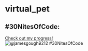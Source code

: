 # virtual_pet
## #30NitesOfCode:
  [Check out my progress!](https://www.codedex.io/@jamesgough9212/30-nites-of-code)  
  ![@jamesgough9212 #30NitesOfCode](https://www.codedex.io/api/petStatus?user=jamesgough9212)
